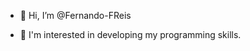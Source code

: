 - 👋 Hi, I’m @Fernando-FReis

- 👀 I'm interested in developing my programming skills.

<!---
Fernando-FReis/Fernando-FReis is a ✨ special ✨ repository because its `README.md` (this file) appears on your GitHub profile.
You can click the Preview link to take a look at your changes.
--->
